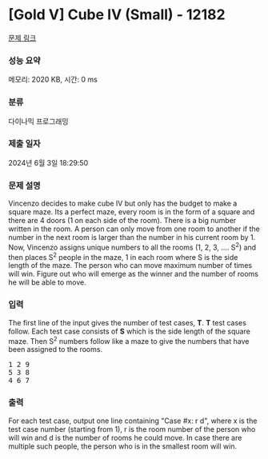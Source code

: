 # [Gold V] Cube IV (Small) - 12182 

[문제 링크](https://www.acmicpc.net/problem/12182) 

### 성능 요약

메모리: 2020 KB, 시간: 0 ms

### 분류

다이나믹 프로그래밍

### 제출 일자

2024년 6월 3일 18:29:50

### 문제 설명

<p>Vincenzo decides to make cube IV but only has the budget to make a square maze. Its a perfect maze, every room is in the form of a square and there are 4 doors (1 on each side of the room). There is a big number written in the room. A person can only move from one room to another if the number in the next room is larger than the number in his current room by 1. Now, Vincenzo assigns unique numbers to all the rooms (1, 2, 3, .... S<sup>2</sup>) and then places S<sup>2</sup> people in the maze, 1 in each room where S is the side length of the maze. The person who can move maximum number of times will win. Figure out who will emerge as the winner and the number of rooms he will be able to move.</p>

### 입력 

 <p>The first line of the input gives the number of test cases, <strong>T</strong>.  <strong>T</strong> test cases follow. Each test case consists of <strong>S</strong> which is the side length of the square maze. Then S<sup>2</sup> numbers follow like a maze to give the numbers that have been assigned to the rooms.</p>

<pre>1 2 9
5 3 8
4 6 7
</pre>

<ul>
</ul>

### 출력 

 <p>For each test case, output one line containing "Case #x: r d", where x is the test case number (starting from 1), r is the room number of the person who will win and d is the number of rooms he could move. In case there are multiple such people, the person who is in the smallest room will win.</p>

